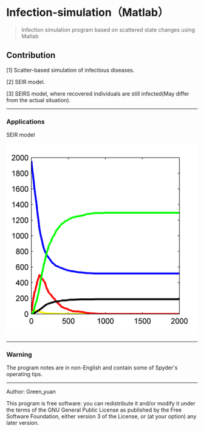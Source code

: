 # Infection-simulation（Matlab）
>Infection simulation program based on scattered state changes using Matlab

## Contribution
[1] Scatter-based simulation of infectious diseases.

[2] SEIR model.

[3] SEIRS model, where recovered individuals are still infected(May differ from the actual situation).


---
### Applications

SEIR model

![](figure/SEIR(mat).png) 

---
### **Warning**
The program notes are in non-English and contain some of Spyder's operating tips.

------
Author: Green_yuan

This program is free software: you can redistribute it and/or modify
it under the terms of the GNU General Public License as
published by the Free Software Foundation, either version 3 of the
License, or (at your option) any later version.
